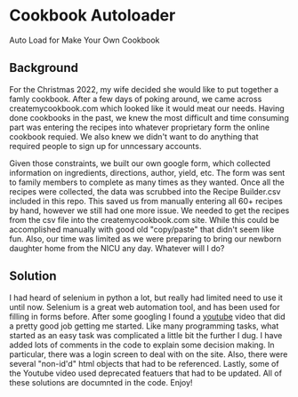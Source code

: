 # Cookbook Autoloader
Auto Load for Make Your Own Cookbook

## Background
For the Christmas 2022, my wife decided she would like to put together a famly cookbook.  After a few days of poking around, we came across createmycookbook.com which looked like it would meat our needs.  Having done cookbooks in the past, we knew the most difficult and time consuming part was entering the recipes into whatever proprietary form the online cookbook requied.  We also knew we didn't want to do anything that required people to sign up for unncessary accounts.

Given those constraints, we built our own google form, which collected information on ingredients, directions, author, yield, etc.  The form was sent to family members to complete as many times as they wanted.  Once all the recipes were collected, the data was scrubbed into the Recipe Builder.csv included in this repo.  This saved us from manually entering all 60+ recipes by hand, however we still had one more issue.  We needed to get the recipes from the csv file into the createmycookbook.com site.  While this could be accomplished manually with good old "copy/paste" that didn't seem like fun.  Also, our time was limited as we were preparing to bring our newborn daughter home from the NICU any day.  Whatever will I do?

## Solution
I had heard of selenium in python a lot, but really had limited need to use it until now.  Selenium is a great web automation tool, and has been used for filling in forms before.  After some googling I found a [youtube](https://www.youtube.com/watch?v=_ST_6heCS2I) video that did a pretty good job getting me started.  Like many programming tasks, what started as an easy task was complicated a little bit the further I dug.  I have added lots of comments in the code to explain some decision making.  In particular, there was a login screen to deal with on the site.  Also, there were several "non-id'd" html objects that had to be referenced.  Lastly, some of the Youtube video used deprecated featuers that had to be updated. All of these solutions are documnted in the code.  Enjoy!
